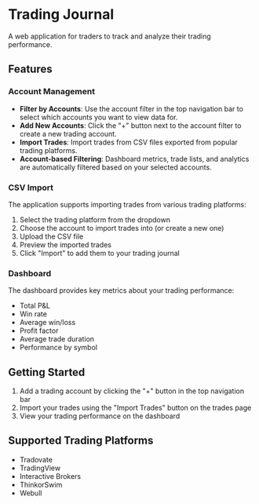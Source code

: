 # Trading Journal

A web application for traders to track and analyze their trading performance.

## Features

### Account Management

- **Filter by Accounts**: Use the account filter in the top navigation bar to select which accounts you want to view data for.
- **Add New Accounts**: Click the "+" button next to the account filter to create a new trading account.
- **Import Trades**: Import trades from CSV files exported from popular trading platforms.
- **Account-based Filtering**: Dashboard metrics, trade lists, and analytics are automatically filtered based on your selected accounts.

### CSV Import

The application supports importing trades from various trading platforms:

1. Select the trading platform from the dropdown
2. Choose the account to import trades into (or create a new one)
3. Upload the CSV file
4. Preview the imported trades
5. Click "Import" to add them to your trading journal

### Dashboard

The dashboard provides key metrics about your trading performance:

- Total P&L
- Win rate
- Average win/loss
- Profit factor
- Average trade duration
- Performance by symbol

## Getting Started

1. Add a trading account by clicking the "+" button in the top navigation bar
2. Import your trades using the "Import Trades" button on the trades page
3. View your trading performance on the dashboard

## Supported Trading Platforms

- Tradovate
- TradingView
- Interactive Brokers
- ThinkorSwim
- Webull 